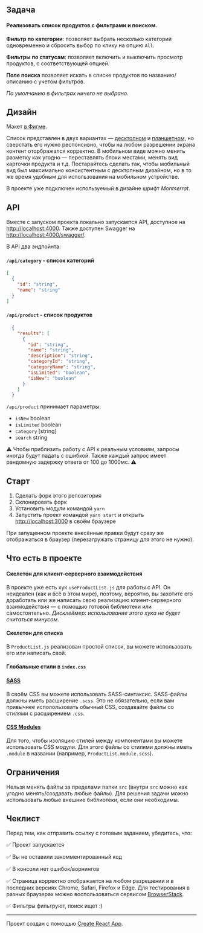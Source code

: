## Задача

#### Реализовать список продуктов с фильтрами и поиском.

**Фильтр по категории**: позволяет выбрать несколько категорий одновременно и сбросить выбор по клику на опцию `All`.

**Фильтры по статусам**: позволяет включить и выключить просмотр продуктов, с соответствующей опцией.

**Поле поиска** позволяет искать в списке продуктов по названию/описанию с учетом фильтров.

*По умолчанию в фильтрах ничего не выбрано*.

## Дизайн

Макет [в Фигме](https://www.figma.com/file/sOoPi2gOZvfqjOQHa9awMC/Agro.Club-Home-project-Junior-Dev). 

Список представлен в двух вариантах — [десктопном](https://www.figma.com/file/sOoPi2gOZvfqjOQHa9awMC/Agro.Club-Home-project-Junior-Dev?node-id=5477%3A11) и [планшетном](https://www.figma.com/file/sOoPi2gOZvfqjOQHa9awMC/Agro.Club-Home-project-Junior-Dev?node-id=5480%3A6814), но сверстать его нужно респонсивно, чтобы на любом разрешении экрана контент оторбражался корректно. В мобильном виде можно менять разметку как угодно — переставлять блоки местами, менять вид карточки продукта и т.д. Постарайтесь сделать так, чтобы мобильный вид был максимально консистентным с десктопным дизайном, но в то же время удобным для использования на мобильном устройстве.

В проекте уже подключен используемый в дизайне шрифт *Montserrat*.

## API

Вместе с запуском проекта локально запускается API, доступное на [http://localhost:4000](http://localhost:4000). Также доступен Swagger на [http://localhost:4000/swagger/](http://localhost:4000/swagger/).

В API два эндпойнта:
#### `/api/category` - список категорий
```json
[
  {
    "id": "string",
    "name": "string"
  }
]
```
#### `/api/product` - список продуктов
```json
  {
    "results": [
      {
        "id": "string",
        "name": "string",
        "description": "string",
        "categoryId": "string",
        "categoryName": "string",
        "isLimited": "boolean",
        "isNew": "boolean"
      }
    ]
  }
```

`/api/product` принимает параметры:
- `isNew`  boolean 
- `isLimited`  boolean 
- `category`  [string] 
- `search` string 

⚠️ Чтобы приблизить работу с API к реальным условиям, запросы иногда будут падать с ошибкой. Также каждый запрос имеет рандомную задержку ответа от 100 до 1000мс. ⚠️

## Старт

1. Сделать форк этого репозитория
2. Склонировать форк
3. Установить модули командой `yarn`
4. Запустить проект командой `yarn start` и открыть [http://localhost:3000](http://localhost:3000) в своём браузере

При запущенном проекте внесённые правки будут сразу же отображаться в браузер (перезагружать страницу для этого не нужно).

## Что есть в проекте

#### Скелетон для клиент-серверного взаимодействия

В проекте уже есть хук `useProductList.js` для работы с API. Он неидеален (как и всё в этом мире), поэтому, вероятно, вы захотите его доработать или же написать свою реализацию клиент-серверного взаимодействия — с помощью готовой библиотеки или самостоятельно. *Дисклеймер: использование этого хука не будет считаться минусом*.

#### Скелетон для списка

В `ProductList.js` реализован простой список, вы можете использовать его или написать свой.

#### Глобальные стили в `index.css`

#### [SASS](https://sass-lang.com/)

В своём CSS вы можете использовать SASS-синтаксис. SASS-файлы должны иметь расширение `.scss`. Это не обязательно, если вам привычнее исполользовать обычный CSS, создавайте файлы со стилями с расширением `.css`.

#### [CSS Modules](https://github.com/css-modules/css-modules)

Для того, чтобы изоляцию стилей между компонентами вы можете использовать CSS модули. Для этого файлы со стилями должны иметь `.module` в названии  (например, `ProductList.module.scss`).

## Ограничения

Нельзя менять файлы за пределами папки `src` (внутри `src` можно как угодно менять/создавать любые файлы). Для решения задачи можно использовать любые внешние библиотеки, если они необходимы.

## Чеклист

Перед тем, как отправить ссылку с готовым заданием, убедитесь, что:

✅ Проект запускается

✅ Вы не оставили закомментированный код

✅ В консоли нет ошибок/ворнингов

✅ Страница корректно отображается на любом разрешении и в последних версиях Chrome, Safari, Firefox и Edge. Для тестирования в разных браузерах можно воспользоваться сервисом [BrowserStack](https://www.browserstack.com/).

✅ Фильтры фильтруют, поиск ищет :)

--------------------

Проект создан с помощью [Create React App](https://github.com/facebook/create-react-app).

